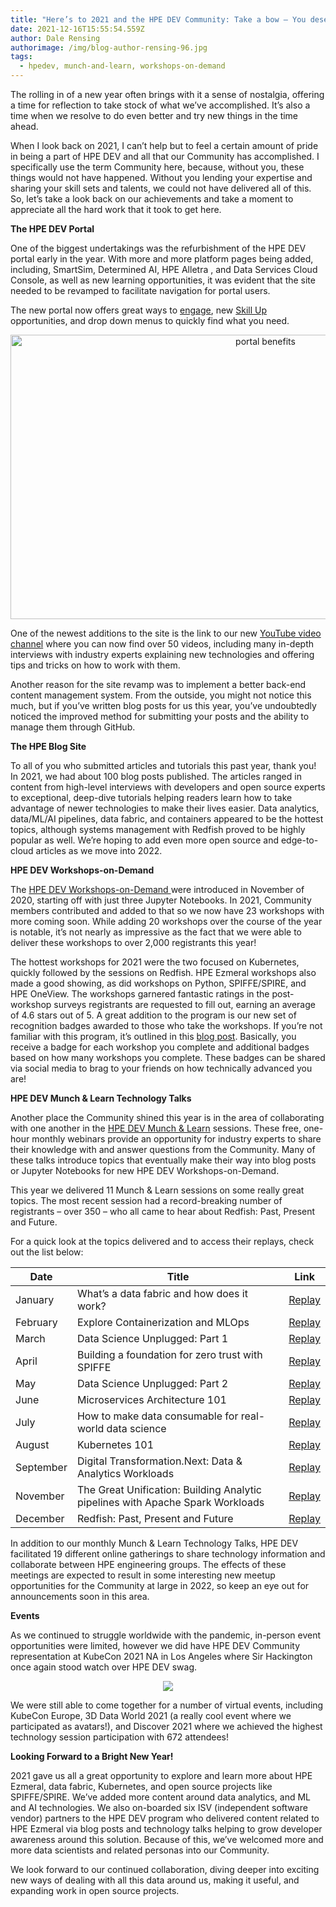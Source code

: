 ```yaml
---
title: "Here’s to 2021 and the HPE DEV Community: Take a bow – You deserve it!"
date: 2021-12-16T15:55:54.559Z
author: Dale Rensing
authorimage: /img/blog-author-rensing-96.jpg
tags:
  - hpedev, munch-and-learn, workshops-on-demand
---
```

The rolling in of a new year often brings with it a sense of nostalgia, offering a time for reflection to take stock of what we’ve accomplished. It’s also a time when we resolve to do even better and try new things in the time ahead.

When I look back on 2021, I can’t help but to feel a certain amount of pride in being a part of HPE DEV and all that our Community has accomplished. I specifically use the term Community here, because, without you, these things would not have happened. Without you lending your expertise and sharing your skill sets and talents, we could not have delivered all of this. So, let’s take a look back on our achievements and take a moment to appreciate all the hard work that it took to get here.

**The HPE DEV Portal**

One of the biggest undertakings was the refurbishment of the HPE DEV portal early in the year. With more and more platform pages being added, including, SmartSim, Determined AI, HPE Alletra , and Data Services Cloud Console, as well as new learning opportunities, it was evident that the site needed to be revamped to facilitate navigation for portal users.

The new portal now offers great ways to [engage](https://developer.hpe.com/community), new [Skill Up](https://developer.hpe.com/skillup) opportunities, and drop down menus to quickly find what you need.

<center><img src="/img/hpedev-website.png" width="800" height=455" alt="portal benefits"></center>

One of the newest additions to the site is the link to our new [YouTube video channel](https://www.youtube.com/playlist?list=PLtS6YX0YOX4f5TyRI7jUdjm7D9H4laNlF) where you can now find over 50 videos, including many in-depth interviews with industry experts explaining new technologies and offering tips and tricks on how to work with them.

Another reason for the site revamp was to implement a better back-end content management system. From the outside, you might not notice this much, but if you’ve written blog posts for us this year, you’ve undoubtedly noticed the improved method for submitting your posts and the ability to manage them through GitHub.

**The HPE Blog Site**

To all of you who submitted articles and tutorials this past year, thank you! In 2021, we had about 100 blog posts published. The articles ranged in content from high-level interviews with developers and open source experts to exceptional, deep-dive tutorials helping readers learn how to take advantage of newer technologies to make their lives easier. Data analytics, data/ML/AI pipelines, data fabric, and containers appeared to be the hottest topics, although systems management with Redfish proved to be highly popular as well. We’re hoping to add even more open source and edge-to-cloud articles as we move into 2022.

**HPE DEV Workshops-on-Demand**

The [HPE DEV Workshops-on-Demand ](https://hackshack.hpedev.io/workshops)were introduced in November of 2020, starting off with just three Jupyter Notebooks. In 2021, Community members contributed and added to that so we now have 23 workshops with more coming soon. While adding 20 workshops over the course of the year is notable, it’s not nearly as impressive as the fact that we were able to deliver these workshops to over 2,000 registrants this year!

The hottest workshops for 2021 were the two focused on Kubernetes, quickly followed by the sessions on Redfish. HPE Ezmeral workshops also made a good showing, as did workshops on Python, SPIFFE/SPIRE, and HPE OneView. The workshops garnered fantastic ratings in the post-workshop surveys registrants are requested to fill out, earning an average of 4.6 stars out of 5. A great addition to the program is our new set of recognition badges awarded to those who take the workshops. If you’re not familiar with this program, it’s outlined in this [blog post](https://developer.hpe.com/blog/become-a-legend/). Basically, you receive a badge for each workshop you complete and additional badges based on how many workshops you complete. These badges can be shared via social media to brag to your friends on how technically advanced you are!

**HPE DEV Munch & Learn Technology Talks**

Another place the Community shined this year is in the area of collaborating with one another in the [HPE DEV Munch & Learn](https://developer.hpe.com/campaign/munch-and-learn) sessions. These free, one-hour monthly webinars provide an opportunity for industry experts to share their knowledge with and answer questions from the Community. Many of these talks introduce topics that eventually make their way into blog posts or Jupyter Notebooks for new HPE DEV Workshops-on-Demand.

This year we delivered 11 Munch & Learn sessions on some really great topics. The most recent session had a record-breaking number of registrants – over 350 – who all came to hear about Redfish: Past, Present and Future. 

For a quick look at the topics delivered and to access their replays, check out the list below:

| **Date**  | **Title**                                                                      | **Link**                                              |
| --------- | ------------------------------------------------------------------------------ | ----------------------------------------------------- |
| January   | What’s a data fabric and how does it work?                                     | [Replay](https://youtu.be/qi6sTvu8osk)                |
| February  | Explore Containerization and MLOps                                             | [Replay](https://youtu.be/9PvKpe7yMpI)                |
| March     | Data Science Unplugged: Part 1                                                 | [Replay](https://youtu.be/Inh6eXM0EbA)                |
| April     | Building a foundation for zero trust with SPIFFE                               | [Replay](https://youtu.be/G1ceKr16nn8)                |
| May       | Data Science Unplugged: Part 2                                                 | [Replay](https://www.youtube.com/watch?v=Va4tSr__Yok) |
| June      | Microservices Architecture 101                                                 | [Replay](https://youtu.be/qyyxQU37ZyQ)                |
| July      | How to make data consumable for real-world data science                        | [Replay](https://youtu.be/4WKjRqflF7M)                |
| August    | Kubernetes 101                                                                 | [Replay](https://youtu.be/PWVJKK1obKQ)                |
| September | Digital Transformation.Next: Data & Analytics Workloads                        | [Replay](https://youtu.be/Q4kJKCS7rbo)                |
| November  | The Great Unification: Building Analytic pipelines with Apache Spark Workloads | [Replay](https://youtu.be/TxZP_T9CC5Y)                |
| December  | Redfish: Past, Present and Future                                              | [Replay](https://youtu.be/Q1Qeb24lpKg)                |

In addition to our monthly Munch & Learn Technology Talks, HPE DEV facilitated 19 different online gatherings to share technology information and collaborate between HPE engineering groups. The effects of these meetings are expected to result in some interesting new meetup opportunities for the Community at large in 2022, so keep an eye out for announcements soon in this area.

**Events**

As we continued to struggle worldwide with the pandemic, in-person event opportunities were limited, however we did have HPE DEV Community representation at KubeCon 2021 NA in Los Angeles where Sir Hackington once again stood watch over HPE DEV swag. 

<center><img src="/img/sir-hackington-2021-small.png"></center>

We were still able to come together for a number of virtual events, including KubeCon Europe, 3D Data World 2021 (a really cool event where we participated as avatars!), and Discover 2021 where we achieved the highest technology session participation with 672 attendees!

**Looking Forward to a Bright New Year!**

2021 gave us all a great opportunity to explore and learn more about HPE Ezmeral, data fabric, Kubernetes, and open source projects like SPIFFE/SPIRE. We’ve added more content around data analytics, and ML and AI technologies. We also on-boarded six ISV (independent software vendor) partners to the HPE DEV program who delivered content related to HPE Ezmeral via blog posts and technology talks helping to grow developer awareness around this solution. Because of this, we’ve welcomed more and more data scientists and related personas into our Community. 

We look forward to our continued collaboration, diving deeper into exciting new ways of dealing with all this data around us, making it useful, and expanding work in open source projects.